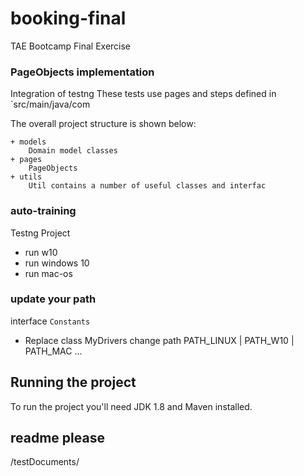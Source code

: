 # booking-final
TAE Bootcamp Final Exercise

### PageObjects implementation
Integration of testng
These tests use pages and steps defined in 
`src/main/java/com

The overall project structure is shown below:
````
+ models
    Domain model classes
+ pages
    PageObjects
+ utils
	Util contains a number of useful classes and interfac

````
### auto-training

Testng Project 

* run w10
* run windows 10
* run mac-os
    
### update your path

interface  `Constants`

* Replace class MyDrivers change path  PATH_LINUX | PATH_W10 | PATH_MAC ...

## Running the project
To run the project you'll need JDK 1.8 and Maven installed.

## readme please
/testDocuments/
